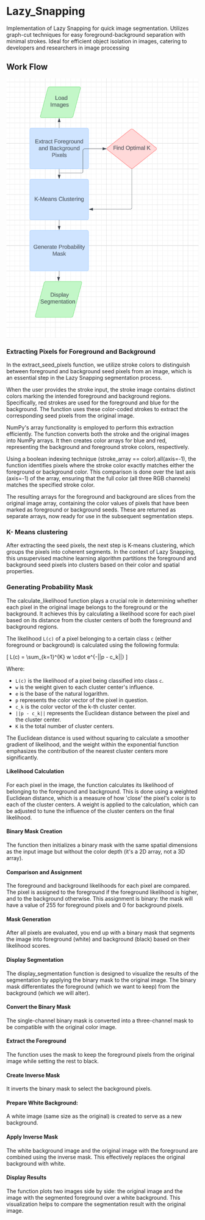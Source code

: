 # Lazy_Snapping
Implementation of Lazy Snapping for quick image segmentation. Utilizes graph-cut techniques for easy foreground-background separation with minimal strokes. Ideal for efficient object isolation in images, catering to developers and researchers in image processing

## Work Flow 
![Lazy Snapping Workflow](https://github.com/hash2004/Lazy_Snapping/blob/main/lazyimageworkflow.png)

### Extracting Pixels for Foreground and Background

In the extract_seed_pixels function, we utilize stroke colors to distinguish between foreground and background seed pixels from an image, which is an essential step in the Lazy Snapping segmentation process.

When the user provides the stroke input, the stroke image contains distinct colors marking the intended foreground and background regions. Specifically, red strokes are used for the foreground and blue for the background. The function uses these color-coded strokes to extract the corresponding seed pixels from the original image.

NumPy's array functionality is employed to perform this extraction efficiently. The function converts both the stroke and the original images into NumPy arrays. It then creates color arrays for blue and red, representing the background and foreground stroke colors, respectively.

Using a boolean indexing technique (stroke_array == color).all(axis=-1), the function identifies pixels where the stroke color exactly matches either the foreground or background color. This comparison is done over the last axis (axis=-1) of the array, ensuring that the full color (all three RGB channels) matches the specified stroke color.

The resulting arrays for the foreground and background are slices from the original image array, containing the color values of pixels that have been marked as foreground or background seeds. These are returned as separate arrays, now ready for use in the subsequent segmentation steps.

### K- Means clustering 
After extracting the seed pixels, the next step is K-means clustering, which groups the pixels into coherent segments. In the context of Lazy Snapping, this unsupervised machine learning algorithm partitions the foreground and background seed pixels into clusters based on their color and spatial properties.

### Generating Probability Mask
The calculate_likelihood function plays a crucial role in determining whether each pixel in the original image belongs to the foreground or the background. It achieves this by calculating a likelihood score for each pixel based on its distance from the cluster centers of both the foreground and background regions.

The likelihood `L(c)` of a pixel belonging to a certain class `c` (either foreground or background) is calculated using the following formula:

\[ L(c) = \sum_{k=1}^{K} w \cdot e^{-||p - c_k||} \]

Where:
- `L(c)` is the likelihood of a pixel being classified into class `c`.
- `w` is the weight given to each cluster center's influence.
- `e` is the base of the natural logarithm.
- `p` represents the color vector of the pixel in question.
- `c_k` is the color vector of the k-th cluster center.
- `||p - c_k||` represents the Euclidean distance between the pixel and the cluster center.
- `K` is the total number of cluster centers.

The Euclidean distance is used without squaring to calculate a smoother gradient of likelihood, and the weight within the exponential function emphasizes the contribution of the nearest cluster centers more significantly.

#### Likelihood Calculation
For each pixel in the image, the function calculates its likelihood of belonging to the foreground and background. This is done using a weighted Euclidean distance, which is a measure of how 'close' the pixel's color is to each of the cluster centers. A weight is applied to the calculation, which can be adjusted to tune the influence of the cluster centers on the final likelihood.

#### Binary Mask Creation
The function then initializes a binary mask with the same spatial dimensions as the input image but without the color depth (it's a 2D array, not a 3D array).

#### Comparison and Assignment
The foreground and background likelihoods for each pixel are compared. The pixel is assigned to the foreground if the foreground likelihood is higher, and to the background otherwise. This assignment is binary: the mask will have a value of 255 for foreground pixels and 0 for background pixels.

#### Mask Generation
After all pixels are evaluated, you end up with a binary mask that segments the image into foreground (white) and background (black) based on their likelihood scores.

#### Display Segmentation 
The display_segmentation function is designed to visualize the results of the segmentation by applying the binary mask to the original image. The binary mask differentiates the foreground (which we want to keep) from the background (which we will alter).



#### Convert the Binary Mask
The single-channel binary mask is converted into a three-channel mask to be compatible with the original color image.

#### Extract the Foreground
The function uses the mask to keep the foreground pixels from the original image while setting the rest to black.

#### Create Inverse Mask
It inverts the binary mask to select the background pixels.

#### Prepare White Background: 
A white image (same size as the original) is created to serve as a new background.

#### Apply Inverse Mask
The white background image and the original image with the foreground are combined using the inverse mask. This effectively replaces the original background with white.

#### Display Results
The function plots two images side by side: the original image and the image with the segmented foreground over a white background. This visualization helps to compare the segmentation result with the original image.
